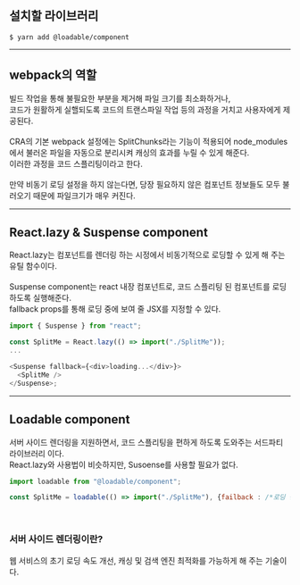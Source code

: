 ## 설치할 라이브러리

```
$ yarn add @loadable/component
```

<hr>

## webpack의 역할

빌드 작업을 통해 불필요한 부분을 제거해 파일 크기를 최소화하거나,<br>
코드가 원활하게 실핼되도록 코드의 트랜스파일 작업 등의 과정을 거치고 사용자에게 제공된다.<br>
<br>
CRA의 기본 webpack 설정에는 SplitChunks라는 기능이 적용되어 node_modules에서 불러온 파일을 자동으로 분리시켜 캐싱의 효과를 누릴 수 있게 해준다.<br>
이러한 과정을 코드 스플리팅이라고 한다.<br>
<br>
만약 비동기 로딩 설정을 하지 않는다면, 당장 필요하지 않은 컴포넌트 정보들도 모두 불러오기 때문에 파일크기가 매우 커진다.<br>

<hr>

## React.lazy & Suspense component

React.lazy는 컴포넌트를 렌더링 하는 시정에서 비동기적으로 로딩할 수 있게 해 주는 유틸 함수이다.<br>
<br>
Suspense component는 react 내장 컴포넌트로, 코드 스플리팅 된 컴포넌트를 로딩하도록 실행해준다.<br>
fallback props를 통해 로딩 중에 보여 줄 JSX를 지정할 수 있다.<br>

```javascript
import { Suspense } from "react";

const SplitMe = React.lazy(() => import("./SplitMe"));
...

<Suspense fallback={<div>loading...</div>}>
  <SplitMe />
</Suspense>;
```

<hr>

## Loadable component

서버 사이드 렌더링을 지원하면서, 코드 스플리팅을 편하게 하도록 도와주는 서드파티 라이브러리 이다.<br>
React.lazy와 사용법이 비슷하지만, Susoense를 사용할 필요가 없다.<br>

```javascript
import loadable from "@loadable/component";

const SplitMe = loadable(() => import("./SplitMe"), {failback : /*로딩 중에 보여줄 JSX*/});
```

<br>

### 서버 사이드 렌더링이란?

웹 서비스의 초기 로딩 속도 개선, 캐싱 및 검색 엔진 최적화를 가능하게 해 주는 기술이다.<br>
